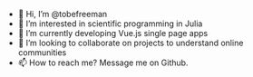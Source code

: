 - 👋 Hi, I’m @tobefreeman
- 👀 I’m interested in scientific programming in Julia
- 🌱 I’m currently developing Vue.js single page apps
- 💞️ I’m looking to collaborate on projects to understand online communities
- 📫 How to reach me? Message me on Github.

<!---
tobefreeman/tobefreeman is a ✨ special ✨ repository because its `README.md` (this file) appears on your GitHub profile.
You can click the Preview link to take a look at your changes.
--->
